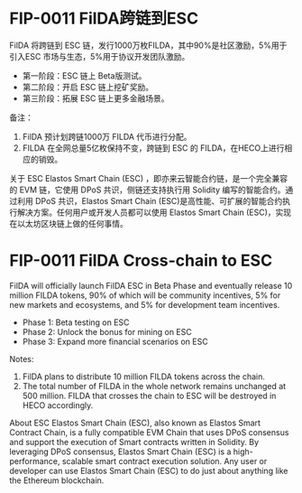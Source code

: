 # FIP-0011 FilDA跨链到ESC


FilDA 将跨链到 ESC 链，发行1000万枚FILDA，其中90%是社区激励，5%用于引入ESC  市场与生态，5%用于协议开发团队激励。

- 第一阶段：ESC  链上 Beta版测试。 
- 第二阶段：开启 ESC  链上挖矿奖励。 
- 第三阶段：拓展 ESC  链上更多金融场景。  

备注：

1. FilDA 预计划跨链1000万 FILDA 代币进行分配。
2. FILDA 在全网总量5亿枚保持不变，跨链到 ESC  的 FILDA，在HECO上进行相应的销毁。

关于 ESC
Elastos Smart Chain (ESC) ，即亦来云智能合约链，是一个完全兼容的 EVM 链，它使用 DPoS 共识，侧链还支持执行用 Solidity 编写的智能合约。通过利用 DPoS 共识，Elastos Smart Chain (ESC)是高性能、可扩展的智能合约执行解决方案。任何用户或开发人员都可以使用 Elastos Smart Chain (ESC)，实现在以太坊区块链上做的任何事情。


# FIP-0011 FilDA Cross-chain to ESC

FilDA will officially launch FilDA ESC in Beta Phase and eventually release 10 million FILDA tokens, 90% of which will be community incentives, 5% for new markets and ecosystems, and 5% for development team incentives.

- Phase 1: Beta testing on ESC
- Phase 2: Unlock the bonus for mining on ESC
- Phase 3: Expand more financial scenarios on ESC

Notes:

1. FilDA plans to distribute 10 million FILDA tokens across the chain.
2. The total number of FILDA in the whole network remains unchanged at 500 million. FILDA that crosses the chain to ESC will be destroyed in HECO accordingly.

About ESC
Elastos Smart Chain (ESC), also known as Elastos Smart Contract Chain, is a fully compatible EVM Chain that uses DPoS consensus and support the execution of Smart contracts written in Solidity. By leveraging DPoS consensus, Elastos Smart Chain (ESC) is a high-performance, scalable smart contract execution solution. Any user or developer can use Elastos Smart Chain (ESC) to do just about anything like the Ethereum blockchain.


